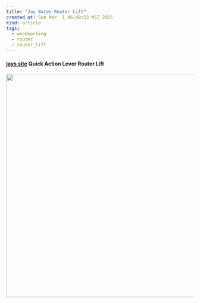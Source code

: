 ```yaml
---
title: "Jay Bates Router Lift"
created_at: Sun Mar  1 06:49:53 MST 2015
kind: article
tags:
  - woodworking
  - router
  - router_lift
---
```


#### [jays site](http://jayscustomcreations.com/2015/02/quick-action-lever-router-lift/) Quick Action Lever Router Lift

<img src="/assets/images/jays-featured-image-router-plan.jpg" width="600px">


